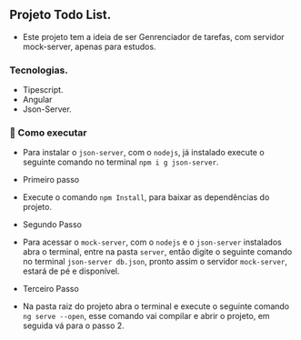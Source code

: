 ## Projeto Todo List.

- Este projeto tem a ideia de ser Genrenciador de tarefas, com servidor mock-server, apenas para estudos.

### Tecnologias.

- Tipescript.
- Angular
- Json-Server.

### 🚀 Como executar

- Para instalar o `json-server`, com o `nodejs`, já instalado execute o seguinte comando no terminal `npm i g json-server`.

- Primeiro passo

- Execute o comando `npm Install`, para baixar as dependências do projeto.

- Segundo Passo

- Para acessar o `mock-server`, com o `nodejs` e o `json-server` instalados abra o terminal, entre na pasta `server`, então digite o seguinte comando no terminal `json-server db.json`, pronto assim o servidor `mock-server`, estará de pé e disponível.

- Terceiro Passo

- Na pasta raiz do projeto abra o terminal e execute o seguinte comando `ng serve --open`, esse comando vai compilar e abrir o projeto, em seguida vá para o passo 2.

